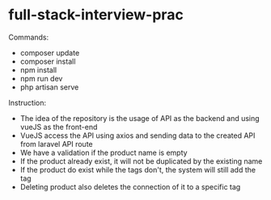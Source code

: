 # full-stack-interview-prac

Commands:
  - composer update
  - composer install
  - npm install
  - npm run dev
  - php artisan serve
  
  Instruction:
   - The idea of the repository is the usage of API as the backend and using vueJS as the front-end
   - VueJS access the API using axios and sending data to the created API from laravel API route
   - We have a validation if the product name is empty
   - If the product already exist, it will not be duplicated by the existing name
   - If the product do exist while the tags don't, the system will still add the tag
   - Deleting product also deletes the connection of it to a specific tag
  
